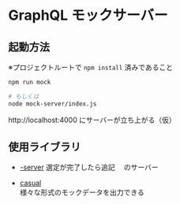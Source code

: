 # GraphQL モックサーバー
## 起動方法
※プロジェクトルートで `npm install` 済みであること

```bash
npm run mock

# もしくは
node mock-server/index.js
```

http://localhost:4000 にサーバーが立ち上がる（仮）

## 使用ライブラリ
- [-server]()
選定が完了したら追記　 のサーバー

- [casual](https://github.com/boo1ean/casual)  
様々な形式のモックデータを出力できる
